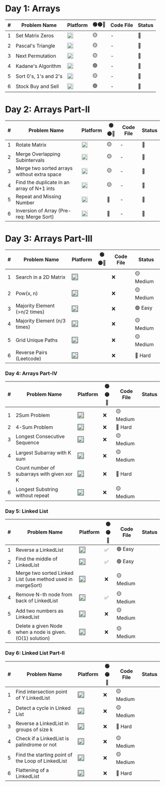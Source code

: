 # Day 1: Arrays

| # | Problem Name | Platform | **🟢🟡🔴**| Code File | Status |
|--|-----------------------------|----------|------------|-----------|--------|
| 1 | Set Matrix Zeros           | [<img src="https://upload.wikimedia.org/wikipedia/commons/1/19/LeetCode_logo_black.png" alt="LeetCode" height="20"/>](https://leetcode.com/problems/set-matrix-zeroes/) | 🟡| - | 🔲 |
| 2 | Pascal's Triangle          | [<img src="https://upload.wikimedia.org/wikipedia/commons/1/19/LeetCode_logo_black.png" alt="LeetCode" height="20"/>](https://leetcode.com/problems/pascals-triangle/) | 🟡  | - | 🔲 |
| 3 | Next Permutation           | [<img src="https://upload.wikimedia.org/wikipedia/commons/1/19/LeetCode_logo_black.png" alt="LeetCode" height="20"/>](https://leetcode.com/problems/next-permutation/) | 🟡  | - | 🔲 |
| 4 | Kadane's Algorithm         | [<img src="https://upload.wikimedia.org/wikipedia/commons/1/19/LeetCode_logo_black.png" alt="LeetCode" height="20"/>](https://leetcode.com/problems/maximum-subarray/) | 🟢  | - | 🔲 |
| 5 | Sort 0's, 1's and 2's      | [<img src="https://upload.wikimedia.org/wikipedia/commons/1/19/LeetCode_logo_black.png" alt="LeetCode" height="20"/>](https://leetcode.com/problems/sort-colors/) | 🟡  | - | 🔲 |
| 6 | Stock Buy and Sell         | [<img src="https://upload.wikimedia.org/wikipedia/commons/1/19/LeetCode_logo_black.png" alt="LeetCode" height="20"/>](https://leetcode.com/problems/best-time-to-buy-and-sell-stock/) | 🟢  | - | 🔲 |

# Day 2: Arrays Part-II
| # | Problem Name | Platform | **🟢🟡🔴**| Code File | Status |
|--|---------------------------------------------|----------|------------|-----------|--------|
| 1 | Rotate Matrix                              | [<img src="https://upload.wikimedia.org/wikipedia/commons/1/19/LeetCode_logo_black.png" alt="LeetCode" height="20"/>](https://leetcode.com/problems/rotate-image/) | 🟡  | - | 🔲 |
| 2 | Merge Overlapping Subintervals             | [<img src="https://upload.wikimedia.org/wikipedia/commons/1/19/LeetCode_logo_black.png" alt="LeetCode" height="20"/>](https://leetcode.com/problems/merge-intervals/) | 🟡  | - | 🔲 |
| 3 | Merge two sorted arrays without extra space| [<img src="https://upload.wikimedia.org/wikipedia/commons/1/19/LeetCode_logo_black.png" alt="LeetCode" height="20"/>](https://leetcode.com/problems/merge-sorted-array/) | 🟡  | - | 🔲 |
| 4 | Find the duplicate in an array of N+1 ints | [<img src="https://upload.wikimedia.org/wikipedia/commons/1/19/LeetCode_logo_black.png" alt="LeetCode" height="20"/>](https://leetcode.com/problems/find-the-duplicate-number/) | 🟡  | - | 🔲 |
| 5 | Repeat and Missing Number                  | [<img src="https://img.shields.io/badge/InterviewBit-2C3E50?style=for-the-badge&logo=codeforces&logoColor=white" alt="InterviewBit" height="20"/>](https://www.interviewbit.com/problems/repeat-and-missing-number-array/) | 🔴  | - | 🔲 |
| 6 | Inversion of Array (Pre-req: Merge Sort)   | [<img src="https://img.shields.io/badge/GFG-354435?style=for-the-badge&logo=geeksforgeeks&logoColor=white" alt="GFG" height="20"/>](https://www.geeksforgeeks.org/counting-inversions/) | 🔴  | - | 🔲 |

# Day 3: Arrays Part-III
| # | Problem Name | Platform | **🟢🟡🔴**| Code File | Status |
|--|---------------------------------------------|----------|------------|-----------|--------|
| 1 | Search in a 2D Matrix |[<img src="https://upload.wikimedia.org/wikipedia/commons/1/19/LeetCode_logo_black.png" alt="LeetCode" height="20"/>]()|  | ❌ | 🟡 Medium |  |  |  |  |  |
| 2 | Pow(x, n) |[<img src="https://upload.wikimedia.org/wikipedia/commons/1/19/LeetCode_logo_black.png" alt="LeetCode" height="20"/>]()|  | ❌ | 🟡 Medium |  |  |  |  |  |
| 3 | Majority Element (>n/2 times) |[<img src="https://upload.wikimedia.org/wikipedia/commons/1/19/LeetCode_logo_black.png" alt="LeetCode" height="20"/>]()|  | ❌ | 🟢 Easy |  |  |  |  |  |
| 4 | Majority Element (n/3 times) |[<img src="https://upload.wikimedia.org/wikipedia/commons/1/19/LeetCode_logo_black.png" alt="LeetCode" height="20"/>]()|  | ❌ | 🟡 Medium |  |  |  |  |  |
| 5 | Grid Unique Paths |[<img src="https://upload.wikimedia.org/wikipedia/commons/1/19/LeetCode_logo_black.png" alt="LeetCode" height="20"/>]()|  | ❌ | 🟡 Medium |  |  |  |  |  |
| 6 | Reverse Pairs (Leetcode) |[<img src="https://upload.wikimedia.org/wikipedia/commons/1/19/LeetCode_logo_black.png" alt="LeetCode" height="20"/>]()|  | ❌ | 🔴 Hard |  |  |  |  |  |

###  **Day 4: Arrays Part-IV**  
| # | Problem Name | Platform | **🟢🟡🔴** | Code File | Status |
|--|---------------------------------------------|----------|------------|-----------|--------|
| 1 | 2Sum Problem | [<img src="https://upload.wikimedia.org/wikipedia/commons/1/19/LeetCode_logo_black.png" alt="LeetCode" height="20"/>]() | ❌ | 🟡 Medium | |
| 2 | 4-Sum Problem | [<img src="https://upload.wikimedia.org/wikipedia/commons/1/19/LeetCode_logo_black.png" alt="LeetCode" height="20"/>]() | ❌ | 🔴 Hard | |
| 3 | Longest Consecutive Sequence | [<img src="https://upload.wikimedia.org/wikipedia/commons/1/19/LeetCode_logo_black.png" alt="LeetCode" height="20"/>]() | ❌ | 🟡 Medium | |
| 4 | Largest Subarray with K sum | [<img src="https://upload.wikimedia.org/wikipedia/commons/1/19/LeetCode_logo_black.png" alt="LeetCode" height="20"/>]() | ❌ | 🟡 Medium | |
| 5 | Count number of subarrays with given xor K | [<img src="https://upload.wikimedia.org/wikipedia/commons/1/19/LeetCode_logo_black.png" alt="LeetCode" height="20"/>]() | ❌ | 🔴 Hard | |
| 6 | Longest Substring without repeat | [<img src="https://upload.wikimedia.org/wikipedia/commons/1/19/LeetCode_logo_black.png" alt="LeetCode" height="20"/>]() | ❌ | 🟡 Medium | |

###  **Day 5: Linked List**  
| # | Problem Name | Platform | **🟢🟡🔴** | Code File | Status |
|--|---------------------------------------------------------------|----------|------------|-----------|--------|
| 1 | Reverse a LinkedList | [<img src="https://upload.wikimedia.org/wikipedia/commons/1/19/LeetCode_logo_black.png" alt="LeetCode" height="20"/>]() | ✅ | 🟢 Easy | |
| 2 | Find the middle of LinkedList | [<img src="https://upload.wikimedia.org/wikipedia/commons/1/19/LeetCode_logo_black.png" alt="LeetCode" height="20"/>]() | ✅ | 🟢 Easy | |
| 3 | Merge two sorted Linked List (use method used in mergeSort) | [<img src="https://upload.wikimedia.org/wikipedia/commons/1/19/LeetCode_logo_black.png" alt="LeetCode" height="20"/>]() | ❌ | 🟡 Medium | |
| 4 | Remove N-th node from back of LinkedList | [<img src="https://upload.wikimedia.org/wikipedia/commons/1/19/LeetCode_logo_black.png" alt="LeetCode" height="20"/>]() | ✅ | 🟡 Medium | |
| 5 | Add two numbers as LinkedList | [<img src="https://upload.wikimedia.org/wikipedia/commons/1/19/LeetCode_logo_black.png" alt="LeetCode" height="20"/>]() | ❌ | 🟡 Medium | |
| 6 | Delete a given Node when a node is given. (O(1) solution) | [<img src="https://upload.wikimedia.org/wikipedia/commons/1/19/LeetCode_logo_black.png" alt="LeetCode" height="20"/>]() | ❌ | 🟡 Medium | |

### **Day 6: Linked List Part-II**  
| # | Problem Name | Platform | **🟢🟡🔴** | Code File | Status |
|--|-----------------------------------------------------------|----------|------------|-----------|--------|
| 1 | Find intersection point of Y LinkedList | [<img src="https://upload.wikimedia.org/wikipedia/commons/1/19/LeetCode_logo_black.png" alt="LeetCode" height="20"/>]() | ❌ | 🟡 Medium | |
| 2 | Detect a cycle in Linked List | [<img src="https://upload.wikimedia.org/wikipedia/commons/1/19/LeetCode_logo_black.png" alt="LeetCode" height="20"/>]() | ❌ | 🟡 Medium | |
| 3 | Reverse a LinkedList in groups of size k | [<img src="https://upload.wikimedia.org/wikipedia/commons/1/19/LeetCode_logo_black.png" alt="LeetCode" height="20"/>]() | ❌ | 🔴 Hard | |
| 4 | Check if a LinkedList is palindrome or not | [<img src="https://upload.wikimedia.org/wikipedia/commons/1/19/LeetCode_logo_black.png" alt="LeetCode" height="20"/>]() | ❌ | 🟡 Medium | |
| 5 | Find the starting point of the Loop of LinkedList | [<img src="https://upload.wikimedia.org/wikipedia/commons/1/19/LeetCode_logo_black.png" alt="LeetCode" height="20"/>]() | ❌ | 🟡 Medium | |
| 6 | Flattening of a LinkedList | [<img src="https://upload.wikimedia.org/wikipedia/commons/1/19/LeetCode_logo_black.png" alt="LeetCode" height="20"/>]() | ❌ | 🔴 Hard | |


